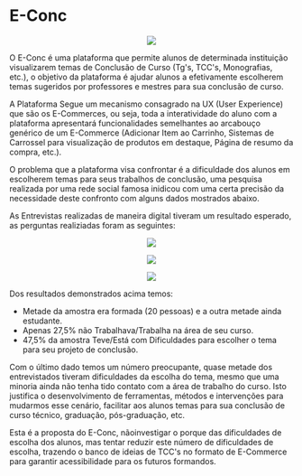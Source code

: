 # E-Conc 

<p align="center">
  <img src="http://i67.tinypic.com/30wxjr7.jpg"/>
</p>

O E-Conc é uma plataforma que permite alunos de determinada instituição visualizarem temas de Conclusão de Curso (Tg's, TCC's, Monografias, etc.), o objetivo da plataforma é ajudar alunos a efetivamente escolherem temas sugeridos por professores e mestres para sua conclusão de curso.

A Plataforma Segue um mecanismo consagrado na UX (User Experience) que são os E-Commerces, ou seja, toda a interatividade do aluno com a plataforma apresentará funcionalidades semelhantes ao arcabouço genérico de um E-Commerce (Adicionar Item ao Carrinho, Sistemas de Carrossel para visualização de produtos em destaque, Página de resumo da compra, etc.).

O problema que a plataforma visa confrontar é a dificuldade dos alunos em escolherem temas para seus trabalhos de conclusão, uma pesquisa realizada por uma rede social famosa inidicou com uma certa precisão da necessidade deste confronto com alguns dados mostrados abaixo.

As Entrevistas realizadas de maneira digital tiveram um resultado esperado, as perguntas realiziadas foram as seguintes:

<p align="center">
  <img src="http://i63.tinypic.com/14udcw2.jpg"/>
</p>

<p align="center">
  <img src="http://i66.tinypic.com/esqhxc.jpg"/>
</p>

<p align="center">
  <img src="http://i65.tinypic.com/2mhzmfl.jpg"/>
</p>

Dos resultados demonstrados acima temos:

- Metade da amostra era formada (20 pessoas) e a outra metade ainda estudante.
- Apenas 27,5% não Trabalhava/Trabalha na área de seu curso.
- 47,5% da amostra Teve/Está com Dificuldades para escolher o tema para seu projeto de conclusão.

Com o último dado temos um número preocupante, quase metade dos entrevistados tiveram dificuldades da escolha do tema, mesmo que uma minoria ainda não tenha tido contato com a área de trabalho do curso. Isto justifica o desenvolvimento de ferramentas, métodos e intervenções para mudarmos esse cenário, facilitar aos alunos temas para sua conclusão de curso técnico, graduação, pós-graduação, etc.

Esta é a proposta do E-Conc, nãoinvestigar o porque das dificuldades de escolha dos alunos, mas tentar reduzir este número de dificuldades de escolha, trazendo o banco de ideias de TCC's no formato de E-Commerce para garantir acessibilidade para os futuros formandos.

